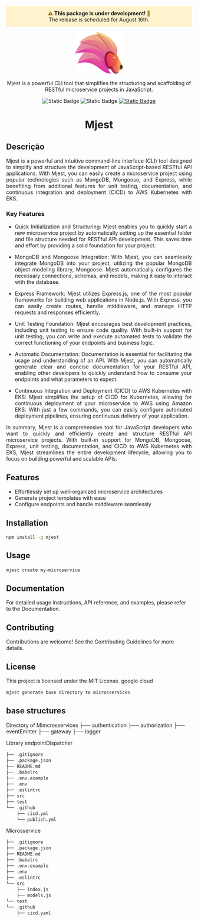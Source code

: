 <div align="center" style="background-color: #fff3cd; padding: 10px; border: 1px solid #ffeeba;">
    <p align="center" style="margin: 0; font-weight: bold;">
        <span style="color: #856404;">&#9888;</span> <span>This package is under development! </span>
        <span style="color: #856404;">&#128679;</span>
    </p>
    <p align="center" style="margin: 0;">The release is scheduled for August 16th.</p>
</div>

<p align="center">
  <img src="https://github.com/EddieUFSM/mjest/blob/main/public/logo.png" />
</p>

<p align="center">
 Mjest is a powerful CLI tool that simplifies the structuring and scaffolding of RESTful microservice projects in JavaScript. 
</p>

<p align="center">
  <img alt="Static Badge" src="https://badge.fury.io/js/mongoose-express-sanitizer.svg">
  <img alt="Static Badge" src="https://img.shields.io/badge/licence-MIT-green">
  <a href="https://www.patreon.com/mjest"><img alt="Static Badge" src="https://img.shields.io/badge/patreon-donate-green"></a>
</p>


<h1 align="center">
  Mjest
</h1>

<h2>Descrição</h2>
<p align="justify">
  Mjest is a powerful and intuitive command-line interface (CLI) tool designed to simplify and structure the development of JavaScript-based RESTful API applications. With Mjest, you can easily create a microservice project using popular technologies such as MongoDB, Mongoose, and Express, while benefiting from additional features for unit testing, documentation, and continuous integration and deployment (CICD) to AWS Kubernetes with EKS.
</p>

<h3> Key Features </h3>
<ul>
<li> <p align="justify"> Quick Initialization and Structuring: Mjest enables you to quickly start a new microservice project by automatically setting up the essential folder and file structure needed for RESTful API development. This saves time and effort by providing a solid foundation for your project. </p> </li>
<li> <p align="justify">MongoDB and Mongoose Integration: With Mjest, you can seamlessly integrate MongoDB into your project, utilizing the popular MongoDB object modeling library, Mongoose. Mjest automatically configures the necessary connections, schemas, and models, making it easy to interact with the database.</p> </li>
<li> <p align="justify">Express Framework: Mjest utilizes Express.js, one of the most popular frameworks for building web applications in Node.js. With Express, you can easily create routes, handle middleware, and manage HTTP requests and responses efficiently.</p> </li>
<li> <p align="justify">Unit Testing Foundation: Mjest encourages best development practices, including unit testing to ensure code quality. With built-in support for unit testing, you can write and execute automated tests to validate the correct functioning of your endpoints and business logic.</p> </li>
<li> <p align="justify">Automatic Documentation: Documentation is essential for facilitating the usage and understanding of an API. With Mjest, you can automatically generate clear and concise documentation for your RESTful API, enabling other developers to quickly understand how to consume your endpoints and what parameters to expect.</p> </li>
<li> <p align="justify">Continuous Integration and Deployment (CICD) to AWS Kubernetes with EKS: Mjest simplifies the setup of CICD for Kubernetes, allowing for continuous deployment of your microservice to AWS using Amazon EKS. With just a few commands, you can easily configure automated deployment pipelines, ensuring continuous delivery of your application.</p> </li>
</ul>

<p align="justify">
In summary, Mjest is a comprehensive tool for JavaScript developers who want to quickly and efficiently create and structure RESTful API microservice projects. With built-in support for MongoDB, Mongoose, Express, unit testing, documentation, and CICD to AWS Kubernetes with EKS, Mjest streamlines the entire development lifecycle, allowing you to focus on building powerful and scalable APIs.
</p>

<h2> Features </h2>

- Effortlessly set up well-organized microservice architectures
- Generate project templates with ease
- Configure endpoints and handle middleware seamlessly

<h2> Installation </h2> 

```bash
npm install -g mjest
```

## Usage

```bash
mjest create my-microservice
```
<h2> Documentation </h2>

For detailed usage instructions, API reference, and examples, please refer to the Documentation.

<h2> Contributing </h2>

Contributions are welcome! See the Contributing Guidelines for more details.

<h2> License </h2>

This project is licensed under the MIT License.
 google cloud

```bash
mjest generate base directory to microsservices
```

<h2> base structures </h2>

Directory of Mimcrosservices
├──  authentication
├──  authorization
├──  eventEmitter
├──  gateway
├──  logger

Library endpointDispatcher

```
├── .gitignore
├── .package.json
├── README.md
├── .babelrc
├── .env.example
├── .env
├── .eslintrc
├── src
├── test
└── .github
    ├── cicd.yml
    └── publish.yml
```

Microsservice

```
├── .gitignore
├── .package.json
├── README.md
├── .babelrc
├── .env.example
├── .env
├── .eslintrc
└── src
    ├── index.js
    ├── models.js
└── test
└── .github
    ├── cicd.yaml
```
